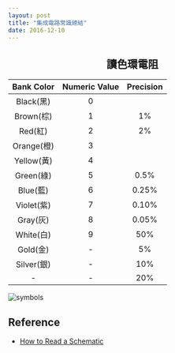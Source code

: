 ```yaml
---
layout: post
title: "集成電路常識總結"
date: 2016-12-10
---
```


## <center> 讀色環電阻 </center>

Bank Color|Numeric Value|Precision 
|:-:|:-:|:-:|
Black(黑)|0||
Brown(棕)|1|1%|
Red(紅)|2|2%|
Orange(橙)|3||
Yellow(黃)|4||
Green(綠)|5|0.5%|
Blue(藍)|6|0.25%|
Violet(紫)|7|0.10%|
Gray(灰)|8|0.05%|
White(白)|9|50%|
Gold(金)|-|5%|
Silver(銀)|-|10%|
-|-|20%|


![symbols](https://explorerlxz.github.io/images/IC/symbols.png)

## Reference

 - [How to Read a Schematic](https://learn.sparkfun.com/tutorials/how-to-read-a-schematic)
